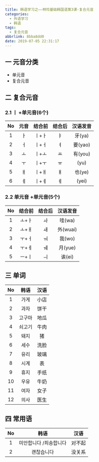 ```yaml
---
title: 韩语学习之——林玲基础韩国语第3课-复合元音
categories:
  - 外语学习
  - 韩语
tags:
  - 复合元音
abbrlink: 8bba8dd0
date: 2019-07-05 22:31:17
---
```

## 一 元音分类

- 单元音
- 复合元音

<!--more-->

## 二 复合元音

### 2.1  ㅣ  +单元音(6个)

|  No  | 元音 | 结合前 | 结合后 | 汉语发音 |
| :--: | :--: | :----: | :----: | :------: |
|  1   |  ㅏ  | ㅣ+ㅏ  |   ㅑ   |  牙(ya)  |
|  2   |  ㅓ  | ㅣ+ㅓ  |   ㅕ   | 要(yao)  |
|  3   |  ㅗ  | ㅣ+ㅗ  |   ㅛ   | 有(you)  |
|  4   |  ㅜ  | ㅣ+ㅜ  |   ㅠ   |   (yu)   |
|  5   |  ㅐ  | ㅣ+ㅐ  |   ㅒ   |  也(ye)  |
|  6   |  ㅔ  | ㅣ+ㅔ  |   ㅖ   |  (yei)   |

### 2.2  单元音  +单元音(5个)

|  No  | 结合前 | 结合后 | 汉语发音 |
| :--: | :----: | :----: | :------: |
|  1   | ㅗ+ㅏ  |   ㅘ   |  哇(wa)  |
|  2   | ㅗ+ㅐ  |   ㅙ   | 外(wuai) |
|  3   | ㅜ+ㅓ  |   ㅝ   |  我(wo)  |
|  4   | ㅜ+ㅔ  |   ㅞ   | 月(yue)  |
|  5   | ㅡ+ㅣ  |   ㅢ   |  诶(ei)  |

## 三 单词

|  No  |  韩语  | 汉语 |
| :--: | :----: | :--: |
|  1   |  가게  | 小店 |
|  2   |  과자  | 饼干 |
|  3   | 고구마 | 地瓜 |
|  4   | 쇠고기 | 牛肉 |
|  5   |  돼지  |  猪  |
|  6   |  세수  | 洗脸 |
|  7   |  유리  | 玻璃 |
|  8   |  시계  |  表  |
|  9   |  휴지  | 手纸 |
|  10  |  우유  | 牛奶 |
|  11  |  여자  | 女子 |
|  12  |  의사  | 医生 |



## 四 常用语

|  No  |          韩语          |  汉语  |
| :--: | :--------------------: | :----: |
|  1   | 미안합니다 /죄송합니다 | 对不起 |
|  2   |       괜찮습니다       | 没关系 |
